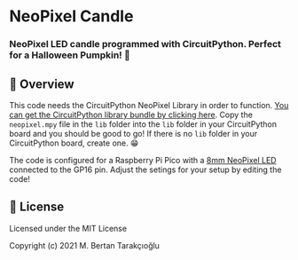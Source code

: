 # NeoPixel Candle
### NeoPixel LED candle programmed with CircuitPython. Perfect for a Halloween Pumpkin! :jack_o_lantern:
## 👀 Overview
This code needs the CircuitPython NeoPixel Library in order to function. [You can get the CircuitPython library bundle by clicking here](https://circuitpython.org/libraries). Copy the `neopixel.mpy` file in the `lib` folder into the `lib` folder in your CircuitPython board and you should be good to go! If there is no `lib` folder in your CircuitPython board, create one. :grin:

The code is configured for a Raspberry Pi Pico with a [8mm NeoPixel LED](https://www.adafruit.com/product/1734) connected to the GP16 pin. Adjust the setings for your setup by editing the code!
## 📃 License
Licensed under the MIT License

Copyright (c) 2021 M. Bertan Tarakçıoğlu
